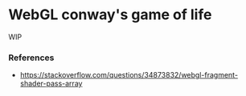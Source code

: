 # WebGL conway's game of life

WIP

### References

+ https://stackoverflow.com/questions/34873832/webgl-fragment-shader-pass-array
